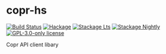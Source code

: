 # copr-hs

[![Build Status](https://travis-ci.com/juhp/copr-hs.svg?branch=master)](https://travis-ci.com/juhp/copr-hs)
[![Hackage](https://img.shields.io/hackage/v/copr-hs.svg?logo=haskell)](https://hackage.haskell.org/package/copr-hs)
[![Stackage Lts](http://stackage.org/package/copr-hs/badge/lts)](http://stackage.org/lts/package/copr-hs)
[![Stackage Nightly](http://stackage.org/package/copr-hs/badge/nightly)](http://stackage.org/nightly/package/copr-hs)
[![GPL-3.0-only license](https://img.shields.io/badge/license-GPL--3.0--only-blue.svg)](LICENSE)

Copr API client libary
